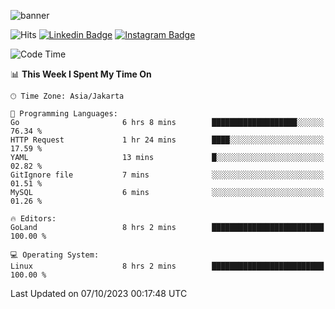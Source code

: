 ![banner](https://readme-typing-svg.herokuapp.com/?lines=Hello,+There!+👋;This+is+ryanbekhen....;Nice+to+meet+you!&center=false)

![Hits](https://hits.seeyoufarm.com/api/count/incr/badge.svg?url=https%3A%2F%2Fgithub.com%2Fryanbekhen%2Fhit-counter&count_bg=%2379C83D&title_bg=%23555555&icon=github.svg&icon_color=%23E7E7E7&title=Provile+views&edge_flat=true)
[![Linkedin Badge](https://img.shields.io/badge/-LinkedIn-0e76a8?style=flat-square&logo=Linkedin&logoColor=white)](https://linkedin.com/in/ryanbekhen)
[![Instagram Badge](https://img.shields.io/badge/-Instagram-e4405f?style=flat-square&logo=Instagram&logoColor=white)](https://instagram.com/ryanbekhen.dev/)

<!--START_SECTION:waka-->
![Code Time](http://img.shields.io/badge/Code%20Time-673%20hrs%209%20mins-blue)

📊 **This Week I Spent My Time On** 

```text
🕑︎ Time Zone: Asia/Jakarta

💬 Programming Languages: 
Go                       6 hrs 8 mins        ███████████████████░░░░░░   76.34 % 
HTTP Request             1 hr 24 mins        ████░░░░░░░░░░░░░░░░░░░░░   17.59 % 
YAML                     13 mins             █░░░░░░░░░░░░░░░░░░░░░░░░   02.82 % 
GitIgnore file           7 mins              ░░░░░░░░░░░░░░░░░░░░░░░░░   01.51 % 
MySQL                    6 mins              ░░░░░░░░░░░░░░░░░░░░░░░░░   01.26 % 

🔥 Editors: 
GoLand                   8 hrs 2 mins        █████████████████████████   100.00 % 

💻 Operating System: 
Linux                    8 hrs 2 mins        █████████████████████████   100.00 % 
```


 Last Updated on 07/10/2023 00:17:48 UTC
<!--END_SECTION:waka-->
